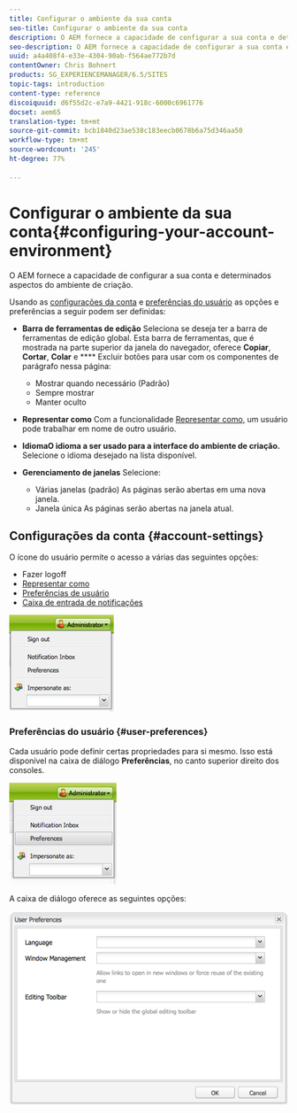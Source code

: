 ```yaml
---
title: Configurar o ambiente da sua conta
seo-title: Configurar o ambiente da sua conta
description: O AEM fornece a capacidade de configurar a sua conta e determinados aspectos do ambiente de criação.
seo-description: O AEM fornece a capacidade de configurar a sua conta e determinados aspectos do ambiente de criação.
uuid: a4a408f4-e33e-4304-90ab-f564ae772b7d
contentOwner: Chris Bohnert
products: SG_EXPERIENCEMANAGER/6.5/SITES
topic-tags: introduction
content-type: reference
discoiquuid: d6f55d2c-e7a9-4421-918c-6000c6961776
docset: aem65
translation-type: tm+mt
source-git-commit: bcb1840d23ae538c183eecb0678b6a75d346aa50
workflow-type: tm+mt
source-wordcount: '245'
ht-degree: 77%

---
```



# Configurar o ambiente da sua conta{#configuring-your-account-environment}

O AEM fornece a capacidade de configurar a sua conta e determinados aspectos do ambiente de criação.

Usando as [configurações da conta](#account-settings) e [preferências do usuário](#user-preferences) as opções e preferências a seguir podem ser definidas:

* **Barra de ferramentas de edição** Seleciona se deseja ter a barra de ferramentas de edição global. Esta barra de ferramentas, que é mostrada na parte superior da janela do navegador, oferece 
**Copiar**,  **Cortar**,  **Colar** e  **** Excluir botões para usar com os componentes de parágrafo nessa página:

   * Mostrar quando necessário (Padrão)
   * Sempre mostrar
   * Manter oculto

* **Representar como** Com a funcionalidade [Representar como,](/help/sites-administering/security.md#impersonating-another-user) um usuário pode trabalhar em nome de outro usuário.

* **IdiomaO idioma a ser usado para a interface do ambiente de criação.**
 Selecione o idioma desejado na lista disponível.

* **Gerenciamento de janelas** Selecione:

   * Várias janelas (padrão) As páginas serão abertas em uma nova janela.
   * Janela única As páginas serão abertas na janela atual.

## Configurações da conta {#account-settings}

O ícone do usuário permite o acesso a várias das seguintes opções:

* Fazer logoff
* [Representar como](/help/sites-administering/security.md#impersonating-another-user)
* [Preferências de usuário](#user-preferences)
* [Caixa de entrada de notificações](/help/sites-classic-ui-authoring/author-env-inbox.md)

![chlimage_1-122](assets/chlimage_1-122.png)

### Preferências do usuário {#user-preferences}

Cada usuário pode definir certas propriedades para si mesmo. Isso está disponível na caixa de diálogo **Preferências**, no canto superior direito dos consoles.

![screen_shot_2012-02-08at105033am](assets/screen_shot_2012-02-08at105033am.png)

A caixa de diálogo oferece as seguintes opções:

![chlimage_1-123](assets/chlimage_1-123.png)
